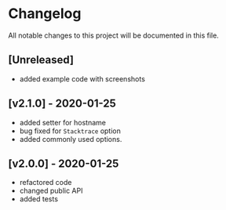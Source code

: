 # Changelog
All notable changes to this project will be documented in this file.

## [Unreleased]

- added example code with screenshots

## [v2.1.0] - 2020-01-25

- added setter for hostname
- bug fixed for `Stacktrace` option
- added commonly used options.

## [v2.0.0] - 2020-01-25

- refactored code
- changed public API
- added tests
